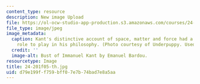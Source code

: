 ```yaml
---
content_type: resource
description: New image Upload
file: https://ol-ocw-studio-app-production.s3.amazonaws.com/courses/24-201-topics-in-the-history-of-philosophy-kant-fall-2005/d79e199ff759bff07e7b74bad7e8a5aa_24-201f05-th.jpg
file_type: image/jpeg
image_metadata:
  caption: Kant's distinctive account of space, matter and force had a significant
    role to play in his philosophy. (Photo courtesy of Underpuppy. Used with permission.)
  credit: ''
  image-alt: Bust of Immanuel Kant by Emanuel Bardou.
resourcetype: Image
title: 24-201f05-th.jpg
uid: d79e199f-f759-bff0-7e7b-74bad7e8a5aa
---
```

